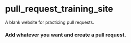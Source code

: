 # pull_request_training_site
A blank website for practicing pull requests.

### Add whatever you want and create a pull request.